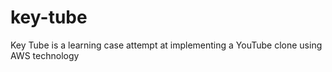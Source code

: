 # key-tube
Key Tube is a learning case attempt at implementing a YouTube clone using AWS technology
